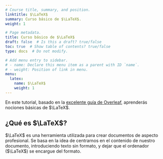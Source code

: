 ```yaml
---
# Course title, summary, and position.
linktitle: $\LaTeX$
summary: Curso básico de $\LaTeX$.
weight: 1

# Page metadata.
title: Curso básico de $\LaTeX$
draft: false  # Is this a draft? true/false
toc: true  # Show table of contents? true/false
type: docs  # Do not modify.

# Add menu entry to sidebar.
# - name: Declare this menu item as a parent with ID `name`.
# - weight: Position of link in menu.
menu:
  latex:
    name: $\LaTeX$
    weight: 1
---
```


En este tutorial, basado en la [excelente guía de Overleaf](https://www.overleaf.com/learn/latex/Learn_LaTeX_in_30_minutes), aprenderás nociones básicas de $\LaTeX$.

## ¿Qué es $\LaTeX$?

$\LaTeX$ es una herramienta utilizada para crear documentos de aspecto profesional. Se basa en la idea de centrarnos en el contenido de nuestro documento, introduciendo texto sin formato, y dejar que el ordenador ($\LaTeX$) se encargue del formato.